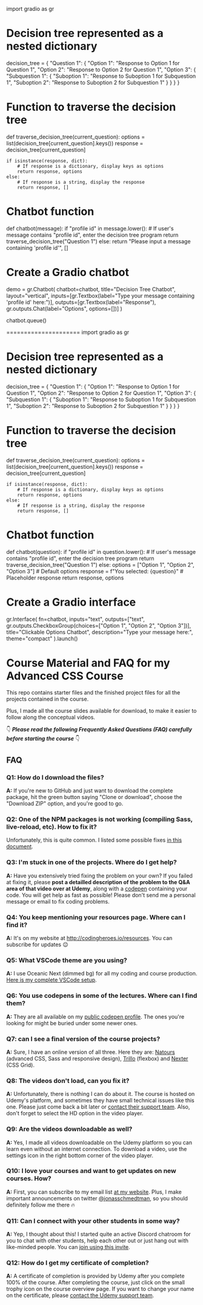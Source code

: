 import gradio as gr

# Decision tree represented as a nested dictionary
decision_tree = {
    "Question 1": {
        "Option 1": "Response to Option 1 for Question 1",
        "Option 2": "Response to Option 2 for Question 1",
        "Option 3": {
            "Subquestion 1": {
                "Suboption 1": "Response to Suboption 1 for Subquestion 1",
                "Suboption 2": "Response to Suboption 2 for Subquestion 1"
            }
        }
    }
}

# Function to traverse the decision tree
def traverse_decision_tree(current_question):
    options = list(decision_tree[current_question].keys())
    response = decision_tree[current_question]

    if isinstance(response, dict):
        # If response is a dictionary, display keys as options
        return response, options
    else:
        # If response is a string, display the response
        return response, []

# Chatbot function
def chatbot(message):
    if "profile id" in message.lower():
        # If user's message contains "profile id", enter the decision tree program
        return traverse_decision_tree("Question 1")
    else:
        return "Please input a message containing 'profile id'", []

# Create a Gradio chatbot
demo = gr.Chatbot(
    chatbot=chatbot,
    title="Decision Tree Chatbot",
    layout="vertical",
    inputs=[gr.Textbox(label="Type your message containing 'profile id' here:")],
    outputs=[gr.Textbox(label="Response"), gr.outputs.Chat(label="Options", options=[])]
)

chatbot.queue()


=====================
import gradio as gr

# Decision tree represented as a nested dictionary
decision_tree = {
    "Question 1": {
        "Option 1": "Response to Option 1 for Question 1",
        "Option 2": "Response to Option 2 for Question 1",
        "Option 3": {
            "Subquestion 1": {
                "Suboption 1": "Response to Suboption 1 for Subquestion 1",
                "Suboption 2": "Response to Suboption 2 for Subquestion 1"
            }
        }
    }
}

# Function to traverse the decision tree
def traverse_decision_tree(current_question):
    options = list(decision_tree[current_question].keys())
    response = decision_tree[current_question]

    if isinstance(response, dict):
        # If response is a dictionary, display keys as options
        return response, options
    else:
        # If response is a string, display the response
        return response, []

# Chatbot function
def chatbot(question):
    if "profile id" in question.lower():
        # If user's message contains "profile id", enter the decision tree program
        return traverse_decision_tree("Question 1")
    else:
        options = ["Option 1", "Option 2", "Option 3"]  # Default options
        response = f"You selected: {question}"  # Placeholder response
        return response, options

# Create a Gradio interface
gr.Interface(
    fn=chatbot,
    inputs="text",
    outputs=["text", gr.outputs.CheckboxGroup(choices=["Option 1", "Option 2", "Option 3"])],
    title="Clickable Options Chatbot",
    description="Type your message here:",
    theme="compact"
).launch()

# Course Material and FAQ for my Advanced CSS Course

This repo contains starter files and the finished project files for all the projects contained in the course.

Plus, I made all the course slides available for download, to make it easier to follow along the conceptual videos.

👇 ***Please read the following Frequently Asked Questions (FAQ) carefully before starting the course*** 👇

## FAQ

### Q1: How do I download the files?

**A:** If you're new to GitHub and just want to download the complete package, hit the green button saying "Clone or download", choose the "Download ZIP" option, and you're good to go.

### Q2: One of the NPM packages is not working (compiling Sass, live-reload, etc). How to fix it?

Unfortunately, this is quite common. I listed some possible fixes [in this document](npm-fixes.md).

### Q3: I'm stuck in one of the projects. Where do I get help?

**A:** Have you extensively tried fixing the problem on your own? If you failed at fixing it, please **post a detailled description of the problem to the Q&A area of that video over at Udemy**, along with a [codepen](https://codepen.io/pen/) containing your code. You will get help as fast as possible! Please don't send me a personal message or email to fix coding problems.

### Q4: You keep mentioning your resources page. Where can I find it?

**A:** It's on my website at <http://codingheroes.io/resources>. You can subscribe for updates 😉

### Q5: What VSCode theme are you using?

**A:** I use Oceanic Next (dimmed bg) for all my coding and course production. [Here is my complete VSCode setup](vscode-setup.md).

### Q6: You use codepens in some of the lectures. Where can I find them?

**A:** They are all available on my [public codepen profile](https://codepen.io/jonasschmedtmann/pens/public/). The ones you're looking for might be buried under some newer ones.

### Q7: can I see a final version of the course projects?

**A:** Sure, I have an online version of all three. Here they are: [Natours](https://natours.netlify.com) (advanced CSS, Sass and responsive design), [Trillo](http://trillo.netlify.com/) (flexbox) and [Nexter](https://nexter.netlify.com/) (CSS Grid).

### Q8: The videos don't load, can you fix it?

**A:** Unfortunately, there is nothing I can do about it. The course is hosted on Udemy's platform, and sometimes they have small technical issues like this one. Please just come back a bit later or [contact their support team](https://support.udemy.com/hc/en-us). Also, don't forget to select the HD option in the video player.

### Q9: Are the videos downloadable as well?

**A:** Yes, I made all videos downloadable on the Udemy platform so you can learn even without an internet connection. To download a video, use the settings icon in the right bottom corner of the video player.

### Q10: I love your courses and want to get updates on new courses. How?

**A:** First, you can subscribe to my email list [at my website](http://codingheroes.io/newsletter). Plus, I make important announcements on twitter [@jonasschmedtman](https://twitter.com/jonasschmedtman), so you should definitely follow me there 🔥

### Q11: Can I connect with your other students in some way?

**A:** Yep, I thought about this! I started quite an active Discord chatroom for you to chat with other students, help each other out or just hang out with like-minded people. You can [join using this invite](https://discord.gg/0ocsLcmnIZqxMSYD).

### Q12: How do I get my certificate of completion?

**A:** A certificate of completion is provided by Udemy after you complete 100% of the course. After completing the course, just click on the small trophy icon on the course overview page. If you want to change your name on the certificate, please [contact the Udemy support team](https://support.udemy.com/hc/en-us).
